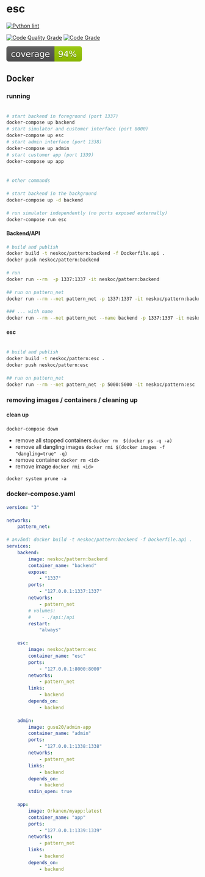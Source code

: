 # esc

[![Python lint](https://github.com/BTH-Scooter-Project/esc/actions/workflows/Mockoon_Lint_and_test.yml/badge.svg)](https://github.com/BTH-Scooter-Project/esc/actions/workflows/Mockoon_Lint_and_test.yml)

[![Code Quality Grade](https://api.codiga.io/project/30675/score/svg)](https://api.codiga.io/project/30675/score/svg)
[![Code Grade](https://api.codiga.io/project/30675/status/svg)](https://api.codiga.io/project/30675/status/svg)

[![Unit test](https://github.com/BTH-Scooter-Project/esc/blob/main/coverage.svg)](https://github.com/BTH-Scooter-Project/esc/blob/main/coverage.svg)

## Docker

### running

```bash

# start backend in foreground (port 1337)
docker-compose up backend
# start simulator and customer interface (port 8000)
docker-compose up esc
# start admin interface (port 1338)
docker-compose up admin
# start customer app (port 1339)
docker-compose up app


# other commands

# start backend in the background
docker-compose up -d backend

# run simulator independently (no ports exposed externally)
docker-compose run esc
```

#### Backend/API

```bash
# build and publish
docker build -t neskoc/pattern:backend -f Dockerfile.api .
docker push neskoc/pattern:backend

# run
docker run --rm  -p 1337:1337 -it neskoc/pattern:backend

## run on pattern_net
docker run --rm --net pattern_net -p 1337:1337 -it neskoc/pattern:backend

### ... with name
docker run --rm --net pattern_net --name backend -p 1337:1337 -it neskoc/pattern:backend
```

#### esc

```bash

# build and publish
docker build -t neskoc/pattern:esc .
docker push neskoc/pattern:esc

## run on pattern_net
docker run --rm --net pattern_net -p 5000:5000 -it neskoc/pattern:esc
```

### removing images / containers / cleaning up

#### clean up
`docker-compose down`

- remove all stopped containers
`docker rm  $(docker ps -q -a)`
- remove all dangling images
`docker rmi $(docker images -f "dangling=true" -q)`
- remove container
`docker rm <id>`
- remove image
`docker rmi <id>`

`docker system prune -a`

### docker-compose.yaml

```yaml
version: "3"

networks:
    pattern_net:

# använd: docker build -t neskoc/pattern:backend -f Dockerfile.api . 
services:
    backend:
        image: neskoc/pattern:backend
        container_name: "backend"
        expose:
            - "1337"
        ports:
            - "127.0.0.1:1337:1337"
        networks:
            - pattern_net
        # volumes:
        #    - ./api:/api
        restart:
            "always"

    esc:
        image: neskoc/pattern:esc
        container_name: "esc"
        ports:
            - "127.0.0.1:8000:8000"
        networks:
            - pattern_net
        links:
            - backend
        depends_on:
            - backend

    admin:
        image: gusu20/admin-app
        container_name: "admin"
        ports:
            - "127.0.0.1:1338:1338"
        networks:
            - pattern_net
        links:
            - backend
        depends_on:
            - backend
        stdin_open: true

    app:
        image: Orkanen/myapp:latest
        container_name: "app"
        ports:
            - "127.0.0.1:1339:1339"
        networks:
            - pattern_net
        links:
            - backend
        depends_on:
            - backend

```
